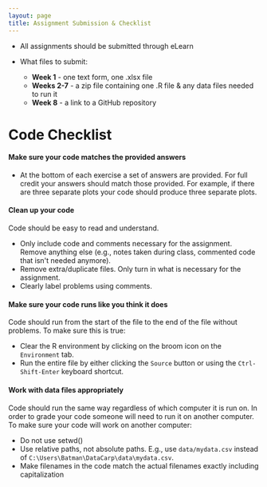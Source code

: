 ```yaml
---
layout: page
title: Assignment Submission & Checklist
---
```


- All assignments should be submitted through eLearn

- What files to submit: 
    - **Week 1** - one text form, one .xlsx file
    - **Weeks 2-7** - a zip file containing one .R file & any data files needed to run it
    - **Week 8** - a link to a GitHub repository

# Code Checklist

#### Make sure your code matches the provided answers

- At the bottom of each exercise a set of answers are provided. For full credit your answers should match those provided. For example, if there are three separate plots your code should produce three separate plots.

#### Clean up your code

Code should be easy to read and understand.

- Only include code and comments necessary for the assignment. Remove anything else (e.g., notes taken during class, commented code that isn't needed anymore).
- Remove extra/duplicate files. Only turn in what is necessary for the assignment.
- Clearly label problems using comments.

#### Make sure your code runs like you think it does

Code should run from the start of the file to the end of the file without problems. To make sure this is true:

- Clear the R environment by clicking on the broom icon on the `Environment` tab.
- Run the entire file by either clicking the `Source` button or using the `Ctrl-Shift-Enter` keyboard shortcut.

#### Work with data files appropriately

Code should run the same way regardless of which computer it is run on. In order to grade your code someone will need to run it on another computer. To make sure your code will work on another computer:

- Do not use setwd()
- Use relative paths, not absolute paths. E.g., use `data/mydata.csv` instead of `C:\Users\Batman\DataCarp\data\mydata.csv`.
- Make filenames in the code match the actual filenames exactly including capitalization
